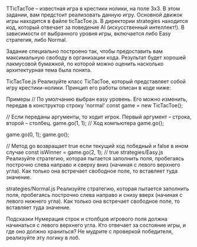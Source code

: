 TTicTacToe – известная игра в крестики нолики, на поле 3x3. В этом задании, вам предстоит реализовать данную игру. Основной движок игры находится в файле ticTacToe.js. В директории strategies находится код, который отвечает за поведение AI (искусственный интеллект!). В зависимости от выбранного уровня игры, включается либо Easy стратегия, либо Normal.

Задание специально построено так, чтобы предоставить вам максимальную свободу в организации кода. Результат будет хорошей лакмусовой бумажкой, по которой можно оценить насколько архитектурная тема была понята.

TicTacToe.js
Реализуйте класс TicTacToe, который представляет собой игру крестики-нолики. Принцип его работы описан в коде ниже:

Примеры
// По умолчанию выбран easy уровень. Его можно изменить, передав в конструктор строку 'normal'
const game = new TicTacToe();

// Если переданы аргументы, то ходит игрок. Первый аргумент – строка, второй – столбец.
game.go(1, 1);
// Ход компьютера
game.go();

game.go(0, 1);
game.go();

// Метод go возвращает true если текущий ход победный и false в ином случае
const isWinner = game.go(2, 1); // true
strategies/Easy.js
Реализуйте стратегию, которая пытается заполнить поля, пробегаясь построчно слева направо и сверху вниз (начиная с левого верхнего угла). Как только она встречает свободное поле, то вставляет туда значение.

strategies/Normal.js
Реализуйте стратегию, которая пытается заполнить поля, пробегаясь построчно слева направо и снизу вверх (начиная с левого нижнего угла). Как только она встречает свободное поле, то вставляет туда значение.

Подсказки
Нумерация строк и столбцов игрового поля должна начинаться с левого верхнего угла.
Кто отвечает за состояние игры, и где оно должно храниться?
Не мудрите с проверкой победителя, реализуйте эту логику в лоб.